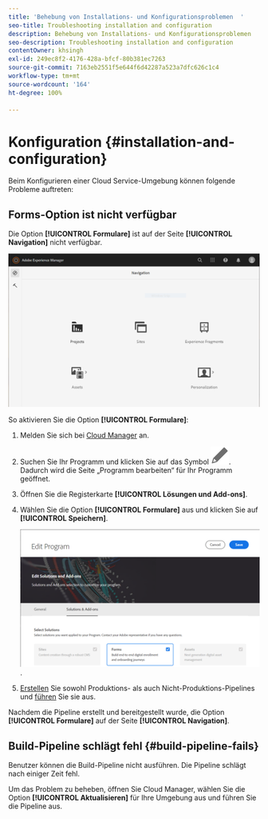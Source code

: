 ```yaml
---
title: 'Behebung von Installations- und Konfigurationsproblemen  '
seo-title: Troubleshooting installation and configuration
description: Behebung von Installations- und Konfigurationsproblemen
seo-description: Troubleshooting installation and configuration
contentOwner: khsingh
exl-id: 249ec8f2-4176-428a-bfcf-80b381ec7263
source-git-commit: 7163eb2551f5e644f6d42287a523a7dfc626c1c4
workflow-type: tm+mt
source-wordcount: '164'
ht-degree: 100%

---
```


# Konfiguration {#installation-and-configuration}

Beim Konfigurieren einer Cloud Service-Umgebung können folgende Probleme auftreten:

## Forms-Option ist nicht verfügbar

Die Option **[!UICONTROL Formulare]** ist auf der Seite **[!UICONTROL Navigation]** nicht verfügbar.

![Formulare-Option ist nicht verfügbar](assets/installation-configuration-forms-option-unavailable-troubleshooting.png)

So aktivieren Sie die Option **[!UICONTROL Formulare]**:

1. Melden Sie sich bei [Cloud Manager](https://experience.adobe.com/) an.
1. Suchen Sie Ihr Programm und klicken Sie auf das Symbol ![Formulare-Option ist nicht verfügbar](assets/Smock_Edit_18_N.svg). Dadurch wird die Seite „Programm bearbeiten“ für Ihr Programm geöffnet.
1. Öffnen Sie die Registerkarte **[!UICONTROL Lösungen und Add-ons]**.
1. Wählen Sie die Option **[!UICONTROL Formulare]** aus und klicken Sie auf **[!UICONTROL Speichern]**.

   ![Wählen Sie die Option „Formulare“ aus](assets/installation-configuration-select-forms-option.png).
1. [Erstellen](https://experienceleague.adobe.com/docs/experience-manager-cloud-manager/using/how-to-use/configuring-pipeline.html?lang=de#how-to-use) Sie sowohl Produktions- als auch Nicht-Produktions-Pipelines und [führen](https://experienceleague.adobe.com/docs/experience-manager-cloud-manager/using/how-to-use/deploying-code.html?lang=de) Sie sie aus.

Nachdem die Pipeline erstellt und bereitgestellt wurde, die Option **[!UICONTROL Formulare]** auf der Seite **[!UICONTROL Navigation]**.

<!--  
## Environment creation fails {#environment-creation-fails}

Users are unable to create an [!DNL AEM Forms] as a Cloud Service environment. The environment creation fails after running for some time.

A missing profile can lead to environment creation failure. Check that the profile exists in Admin Console. If the profile does not exist, perform the following steps to create the profile:

1. Log in to [Admin Console](https://adminconsole.adobe.com/). Use Adobe ID of administrator provisioned to use Automated Forms Conversion Service to login. Do not any other ID or Federated ID to login.
1. Click the **[!UICONTROL Automated Forms Conversion Service]** option.
1. Click **[!UICONTROL New Profile]** in the Products tab.
1. Specify Name, Display Name, and Description for the profile. Click **[!UICONTROL Done]**. A profile is created.

If the profile exists and issues still persist, contact Adobe Support. -->

## Build-Pipeline schlägt fehl {#build-pipeline-fails}

Benutzer können die Build-Pipeline nicht ausführen. Die Pipeline schlägt nach einiger Zeit fehl.

Um das Problem zu beheben, öffnen Sie Cloud Manager, wählen Sie die Option **[!UICONTROL Aktualisieren]** für Ihre Umgebung aus und führen Sie die Pipeline aus.
